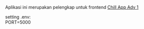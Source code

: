 Aplikasi ini merupakan pelengkap untuk frontend [Chill App Adv 1](https://github.com/mfatihz/fsd15-fe-adv1-frontend)

setting .env:  
  PORT=5000
